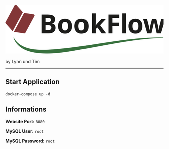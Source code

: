 ![BookFlow](https://github.com/ApfelsaftLI/book-flow/blob/main/src/assets/img/BookFlow_Logo.svg)

by Lynn und Tim
***
## Start Application
```shell
docker-compose up -d
```
## Informations
**Website Port:** `8080`

**MySQL User:** `root`

**MySQL Password:** `root`
